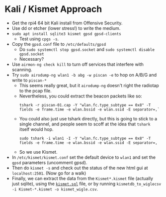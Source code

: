 # Kali / Kismet Approach 

* Get the rpi4 64 bit Kali install from Offensive Security.
* Use dd or etcher (lower stress!) to write the medium.
* `sudo apt install sqlite3 kismet gpsd gpsd-clients`
  * Test using `cpgs -s`.
* Copy the `gpsd.conf` file to `/etc/defaults/gpsd`
  * Do `sudo systemctl stop gpsd.socket` and `sudo systemctl disable gpsd.socket`
  * Necessary?
* Use `airmon-ng check kill` to turn off services that interfere with scanning.
* Try `sudo airodump-ng wlan1 -b abg -w piscan -e` to hop on A/B/G and write to `piscan-*`
  * This seems really great, but it `airodump-ng` doesn't right the radiotap to the pcap file.
  * Nevertheless, you could extract the beacon packets like so:
    ```
    tshark -r piscan-01.cap -Y "wlan.fc.type_subtype == 0x8" -T fields -e frame.time -e wlan.bssid -e wlan.ssid -E separator=,`
    ```
  * You could also just use tshark directly, but this is going to stick to a single channel, and 
    people seem to scoff at the idea that `tshark` itself would hop.
    ```
    sudo tshark -i wlan1 -I -Y "wlan.fc.type_subtype == 0x8" -T fields -e frame.time -e wlan.bssid -e wlan.ssid -E separator=,
    ```
  * So we use Kismet.
* In `/etc/kismet/kismet.conf` set the default device to `wlan1` and set the `gpsd` parameters (uncomment gpsd).
* Then do `kismet -s` and check out the status of the new html gui at `localhost:2501`.  (Now go for a walk)
* Finally, we can extract the data from the `Kismet*.kismet` file (actually just sqlite), using the [`kismet.sql`](kismet.sql) file, 
  or by running `kismetdb_to_wiglecsv -i Kismet-*.kismet -o kismet_wigle.csv`.



